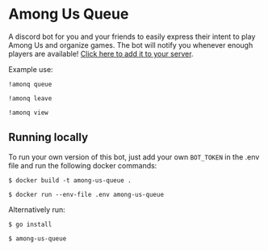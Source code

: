 # Among Us Queue

A discord bot for you and your friends to easily express their intent to play Among Us and organize games. The bot will notify you whenever enough players are available! [Click here to add it to your server](https://discordapp.com/api/oauth2/authorize?client_id=754424813321322566&permissions=21195856&scope=bot).

Example use:

```
!amonq queue

!amonq leave

!amonq view
```


## Running locally

To run your own version of this bot, just add your own `BOT_TOKEN` in the .env file and run the following docker commands:

`$ docker build -t among-us-queue .` 

`$ docker run --env-file .env among-us-queue`

Alternatively run: 

`$ go install`

`$ among-us-queue`

